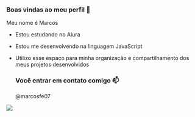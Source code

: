 ### Boas vindas ao meu perfil 🙂

Meu nome é Marcos

- Estou estudando no Alura
- Estou me desenvolvendo na linguagem JavaScript
- Utilizo esse espaço para minha organização e compartilhamento dos meus projetos desenvolvidos

  ### Você entrar em contato comigo 📫
  @marcosfe07

![](https://media1.tenor.com/m/BZaWjKzYBLQAAAAd/racoon-raccoon.gif)
